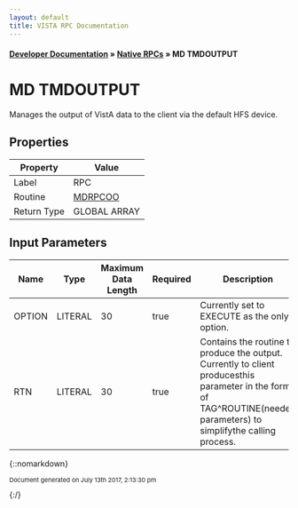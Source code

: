 ```yaml
---
layout: default
title: VISTA RPC Documentation
---
```


#### [Developer Documentation](../index) &#187; [Native RPCs](TableOfContents) &#187; MD TMDOUTPUT<br/>
# MD TMDOUTPUT

Manages the output of VistA data to the client via the default HFS device.

## Properties

Property | Value
--- | ---
Label | RPC
Routine | [MDRPCOO](http://code.osehra.org/dox/Routine_MDRPCOO_source.html)
Return Type | GLOBAL ARRAY


## Input Parameters

Name | Type | Maximum Data Length | Required | Description
--- | --- | --- | --- | ---
OPTION | LITERAL | 30 | true | Currently set to EXECUTE as the only option.
RTN | LITERAL | 30 | true | Contains the routine to produce the output.  Currently to client producesthis parameter in the form of TAG^ROUTINE(needed parameters) to simplifythe calling process.



{::nomarkdown} <br/><p style="font-size: 11px">Document generated on July 13th 2017, 2:13:30 pm</p>{:/}